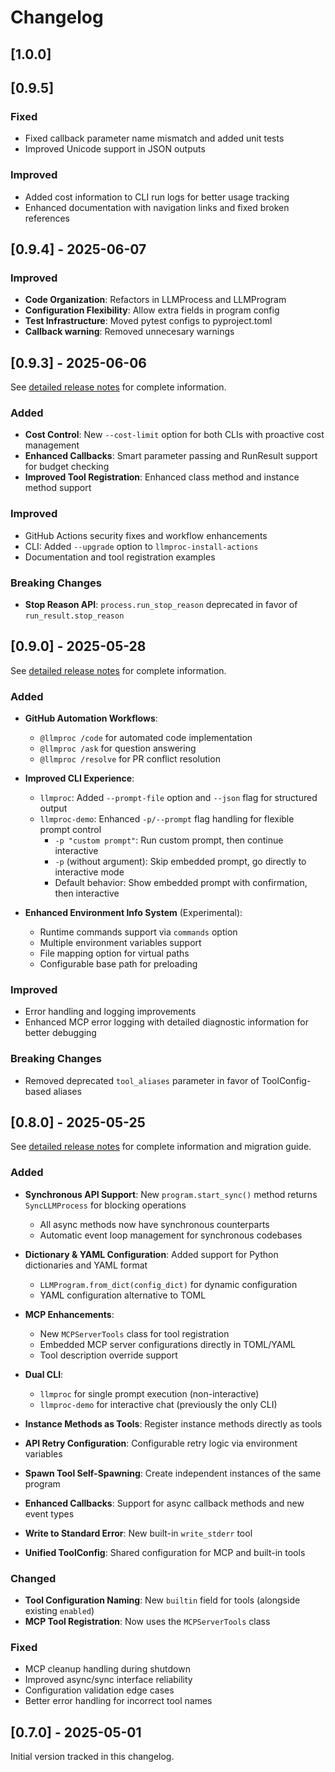 # Changelog

## [1.0.0]


## [0.9.5]

### Fixed
- Fixed callback parameter name mismatch and added unit tests
- Improved Unicode support in JSON outputs

### Improved
- Added cost information to CLI run logs for better usage tracking
- Enhanced documentation with navigation links and fixed broken references

## [0.9.4] - 2025-06-07

### Improved
- **Code Organization**: Refactors in LLMProcess and LLMProgram
- **Configuration Flexibility**: Allow extra fields in program config
- **Test Infrastructure**: Moved pytest configs to pyproject.toml
- **Callback warning**: Removed unnecesary warnings

## [0.9.3] - 2025-06-06

See [detailed release notes](docs/release_notes/RELEASE_NOTES_0.9.3.md) for complete information.

### Added
- **Cost Control**: New `--cost-limit` option for both CLIs with proactive cost management
- **Enhanced Callbacks**: Smart parameter passing and RunResult support for budget checking
- **Improved Tool Registration**: Enhanced class method and instance method support

### Improved
- GitHub Actions security fixes and workflow enhancements
- CLI: Added `--upgrade` option to `llmproc-install-actions`
- Documentation and tool registration examples

### Breaking Changes
- **Stop Reason API**: `process.run_stop_reason` deprecated in favor of `run_result.stop_reason`

## [0.9.0] - 2025-05-28

See [detailed release notes](docs/release_notes/RELEASE_NOTES_0.9.0.md) for complete information.

### Added
- **GitHub Automation Workflows**:
  - `@llmproc /code` for automated code implementation
  - `@llmproc /ask` for question answering
  - `@llmproc /resolve` for PR conflict resolution

- **Improved CLI Experience**:
  - `llmproc`: Added `--prompt-file` option and `--json` flag for structured output
  - `llmproc-demo`: Enhanced `-p/--prompt` flag handling for flexible prompt control
    - `-p "custom prompt"`: Run custom prompt, then continue interactive
    - `-p` (without argument): Skip embedded prompt, go directly to interactive mode
    - Default behavior: Show embedded prompt with confirmation, then interactive

- **Enhanced Environment Info System** (Experimental):
  - Runtime commands support via `commands` option
  - Multiple environment variables support
  - File mapping option for virtual paths
  - Configurable base path for preloading

### Improved
- Error handling and logging improvements
- Enhanced MCP error logging with detailed diagnostic information for better debugging

### Breaking Changes
- Removed deprecated `tool_aliases` parameter in favor of ToolConfig-based aliases

## [0.8.0] - 2025-05-25

See [detailed release notes](docs/release_notes/RELEASE_NOTES_0.8.0.md) for complete information and migration guide.

### Added
- **Synchronous API Support**: New `program.start_sync()` method returns `SyncLLMProcess` for blocking operations
  - All async methods now have synchronous counterparts
  - Automatic event loop management for synchronous codebases

- **Dictionary & YAML Configuration**: Added support for Python dictionaries and YAML format
  - `LLMProgram.from_dict(config_dict)` for dynamic configuration
  - YAML configuration alternative to TOML

- **MCP Enhancements**:
  - New `MCPServerTools` class for tool registration
  - Embedded MCP server configurations directly in TOML/YAML
  - Tool description override support

- **Dual CLI**:
  - `llmproc` for single prompt execution (non-interactive)
  - `llmproc-demo` for interactive chat (previously the only CLI)

- **Instance Methods as Tools**: Register instance methods directly as tools

- **API Retry Configuration**: Configurable retry logic via environment variables

- **Spawn Tool Self-Spawning**: Create independent instances of the same program

- **Enhanced Callbacks**: Support for async callback methods and new event types

- **Write to Standard Error**: New built-in `write_stderr` tool

- **Unified ToolConfig**: Shared configuration for MCP and built-in tools

### Changed
- **Tool Configuration Naming**: New `builtin` field for tools (alongside existing `enabled`)
- **MCP Tool Registration**: Now uses the `MCPServerTools` class

### Fixed
- MCP cleanup handling during shutdown
- Improved async/sync interface reliability
- Configuration validation edge cases
- Better error handling for incorrect tool names

## [0.7.0] - 2025-05-01

Initial version tracked in this changelog.
